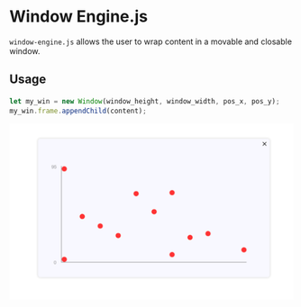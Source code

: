 # Window Engine.js

`window-engine.js` allows the user to wrap content in a movable and closable window.

## Usage

```javascript
let my_win = new Window(window_height, window_width, pos_x, pos_y);
my_win.frame.appendChild(content);
```

![example window](window_engine_showcase.png)